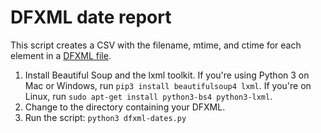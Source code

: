 # DFXML date report

This script creates a CSV with the filename, mtime, and ctime for each <fileobject> element in a [DFXML file](https://github.com/dfxml-working-group/dfxml_python).

1. Install Beautiful Soup and the lxml toolkit. If you're using Python 3 on Mac or Windows, run `pip3 install beautifulsoup4 lxml`. If you're on Linux, run `sudo apt-get install python3-bs4 python3-lxml`.
2. Change to the directory containing your DFXML.
3. Run the script: `python3 dfxml-dates.py`